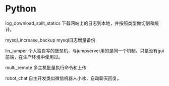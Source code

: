 # Python

log_download_split_statics   下载网站上的日志到本地，并按照类型做切割和统计。

mysql_increase_backup         mysql日志增量备份

lin_jumper                    个人独自写的堡垒机，与jumpserver用的是同一个机制，只是没有gui前端，在生产环境中使用过。

multi_remote                  多主机批量执行命令和上传

robot_chat                    自主开发类似微信机器人小冰，自动聊天回复。

